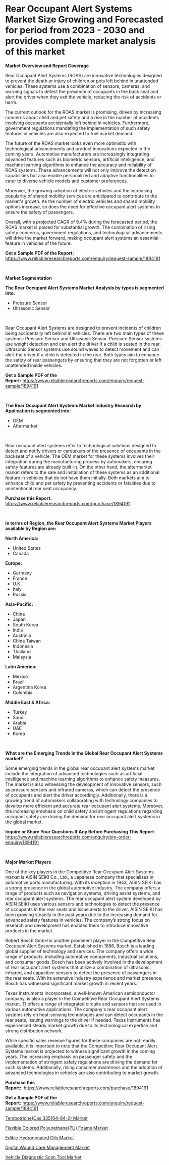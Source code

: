 <p><h1>Rear Occupant Alert Systems Market Size Growing and Forecasted for period from 2023 - 2030 and provides complete market analysis of this market</h1></p><p><strong>Market Overview and Report Coverage</strong></p>
<p><p>Rear Occupant Alert Systems (ROAS) are innovative technologies designed to prevent the death or injury of children or pets left behind in unattended vehicles. These systems use a combination of sensors, cameras, and warning signals to detect the presence of occupants in the back seat and alert the driver when they exit the vehicle, reducing the risk of accidents or harm.</p><p>The current outlook for the ROAS market is promising, driven by increasing concerns about child and pet safety and a rise in the number of accidents involving occupants accidentally left behind in vehicles. Furthermore, government regulations mandating the implementation of such safety features in vehicles are also expected to fuel market demand.</p><p>The future of the ROAS market looks even more optimistic with technological advancements and product innovations expected in the coming years. Automotive manufacturers are increasingly integrating advanced features such as biometric sensors, artificial intelligence, and machine learning algorithms to enhance the accuracy and reliability of ROAS systems. These advancements will not only improve the detection capabilities but also enable personalized and adaptive functionalities to cater to diverse vehicle models and customer preferences.</p><p>Moreover, the growing adoption of electric vehicles and the increasing popularity of shared mobility services are anticipated to contribute to the market's growth. As the number of electric vehicles and shared mobility options increase, so does the need for effective occupant alert systems to ensure the safety of passengers.</p><p>Overall, with a projected CAGR of 9.4% during the forecasted period, the ROAS market is poised for substantial growth. The combination of rising safety concerns, government regulations, and technological advancements will drive the market forward, making occupant alert systems an essential feature in vehicles of the future.</p></p>
<p><strong>Get a Sample PDF of the Report:</strong> <a href="https://www.reliableresearchreports.com/enquiry/request-sample/1894191">https://www.reliableresearchreports.com/enquiry/request-sample/1894191</a></p>
<p>&nbsp;</p>
<p><strong>Market Segmentation</strong></p>
<p><strong>The Rear Occupant Alert Systems Market Analysis by types is segmented into:</strong></p>
<p><ul><li>Pressure Sensor</li><li>Ultrasonic Sensor</li></ul></p>
<p>&nbsp;</p>
<p><p>Rear Occupant Alert Systems are designed to prevent incidents of children being accidentally left behind in vehicles. There are two main types of these systems: Pressure Sensor and Ultrasonic Sensor. Pressure Sensor systems use weight detection and can alert the driver if a child is seated in the rear. Ultrasonic Sensor systems use sound waves to detect movement and can alert the driver if a child is detected in the rear. Both types aim to enhance the safety of rear passengers by ensuring that they are not forgotten or left unattended inside vehicles.</p></p>
<p><strong>Get a Sample PDF of the Report:</strong>&nbsp;<a href="https://www.reliableresearchreports.com/enquiry/request-sample/1894191">https://www.reliableresearchreports.com/enquiry/request-sample/1894191</a></p>
<p>&nbsp;</p>
<p><strong>The Rear Occupant Alert Systems Market Industry Research by Application is segmented into:</strong></p>
<p><ul><li>OEM</li><li>Aftermarket</li></ul></p>
<p>&nbsp;</p>
<p><p>Rear occupant alert systems refer to technological solutions designed to detect and notify drivers or caretakers of the presence of occupants in the backseat of a vehicle. The OEM market for these systems involves their integration during the manufacturing process by automakers, ensuring safety features are already built-in. On the other hand, the aftermarket market refers to the sale and installation of these systems as an additional feature in vehicles that do not have them initially. Both markets aim to enhance child and pet safety by preventing accidents or fatalities due to unintentional rear seat occupancy.</p></p>
<p><strong>Purchase this Report:</strong>&nbsp; <a href="https://www.reliableresearchreports.com/purchase/1894191">https://www.reliableresearchreports.com/purchase/1894191</a></p>
<p>&nbsp;</p>
<p><strong>In terms of Region, the Rear Occupant Alert Systems Market Players available by Region are:</strong></p>
<p>
    <p> <strong> North America: </strong>
        <ul>
            <li>United States</li>
            <li>Canada</li>
        </ul>
        </p> 
    <p> <strong> Europe: </strong>
        <ul>
            <li>Germany</li>
            <li>France</li>
            <li>U.K.</li>
            <li>Italy</li>
            <li>Russia</li>
        </ul>
        </p> 
    <p> <strong> Asia-Pacific: </strong>
        <ul>
            <li>China</li>
            <li>Japan</li>
            <li>South Korea</li>
            <li>India</li>
            <li>Australia</li>
            <li>China Taiwan</li>
            <li>Indonesia</li>
            <li>Thailand</li>
            <li>Malaysia</li>
        </ul>
        </p> 
    <p> <strong> Latin America: </strong>
        <ul>
            <li>Mexico</li>
            <li>Brazil</li>
            <li>Argentina Korea</li>
            <li>Colombia</li>
        </ul>
        </p> 
    <p> <strong> Middle East & Africa: </strong>
        <ul>
            <li>Turkey</li>
            <li>Saudi</li>
            <li>Arabia</li>
            <li>UAE</li>
            <li>Korea</li>
        </ul>
    </p>
    </p>
<p>&nbsp;</p>
<p><strong>What are the Emerging Trends in the Global Rear Occupant Alert Systems market?</strong></p>
<p><p>Some emerging trends in the global rear occupant alert systems market include the integration of advanced technologies such as artificial intelligence and machine learning algorithms to enhance safety measures. The market is also witnessing the development of innovative sensors, such as pressure sensors and infrared cameras, which can detect the presence of occupants and alert the driver accordingly. Additionally, there is a growing trend of automakers collaborating with technology companies to develop more efficient and accurate rear occupant alert systems. Moreover, the increasing emphasis on child safety and stringent regulations regarding occupant safety are driving the demand for rear occupant alert systems in the global market.</p></p>
<p><strong>Inquire or Share Your Questions If Any Before Purchasing This Report</strong>- <a href="https://www.reliableresearchreports.com/enquiry/pre-order-enquiry/1894191">https://www.reliableresearchreports.com/enquiry/pre-order-enquiry/1894191</a></p>
<p>&nbsp;</p>
<p><strong>Major Market Players</strong></p>
<p><p>One of the key players in the Competitive Rear Occupant Alert Systems market is AISIN SEIKI Co., Ltd., a Japanese company that specializes in automotive parts manufacturing. With its inception in 1943, AISIN SEIKI has a strong presence in the global automotive industry. The company offers a range of products such as navigation systems, driving assist systems, and rear occupant alert systems. The rear occupant alert system developed by AISIN SEIKI uses various sensors and technologies to detect the presence of occupants in the rear seats and issue alerts to the driver. AISIN SEIKI has been growing steadily in the past years due to the increasing demand for advanced safety features in vehicles. The company’s strong focus on research and development has enabled them to introduce innovative products in the market.</p><p>Robert Bosch GmbH is another prominent player in the Competitive Rear Occupant Alert Systems market. Established in 1886, Bosch is a leading global supplier of technology and services. The company offers a wide range of products, including automotive components, industrial solutions, and consumer goods. Bosch has been actively involved in the development of rear occupant alert systems that utilize a combination of ultrasonic, infrared, and capacitive sensors to detect the presence of passengers in the rear seats. With its extensive industry experience and market presence, Bosch has witnessed significant market growth in recent years.</p><p>Texas Instruments Incorporated, a well-known American semiconductor company, is also a player in the Competitive Rear Occupant Alert Systems market. TI offers a range of integrated circuits and sensors that are used in various automotive applications. The company's rear occupant alert systems rely on heat-sensing technologies and can detect occupants in the rear seats, issuing warnings to the driver if needed. Texas Instruments has experienced steady market growth due to its technological expertise and strong distribution network.</p><p>While specific sales revenue figures for these companies are not readily available, it is important to note that the Competitive Rear Occupant Alert Systems market is projected to witness significant growth in the coming years. The increasing emphasis on passenger safety and the implementation of stringent safety regulations are driving the demand for such systems. Additionally, rising consumer awareness and the adoption of advanced technologies in vehicles are also contributing to market growth.</p></p>
<p><strong>Purchase this Report:</strong>&nbsp;&nbsp;<a href="https://www.reliableresearchreports.com/purchase/1894191">https://www.reliableresearchreports.com/purchase/1894191</a></p>
<p></p>
<p><strong>Get a Sample PDF of the Report:</strong>&nbsp;<a href="https://www.reliableresearchreports.com/enquiry/request-sample/1894191">https://www.reliableresearchreports.com/enquiry/request-sample/1894191</a></p>
<p><p><a href="https://www.linkedin.com/pulse/tembotrionecas-335104-84-2-market-size-share-amp-trends-analysis-ivtte/">Tembotrione(Cas 335104-84-2) Market</a></p><p><a href="https://www.linkedin.com/pulse/flexible-colored-polyurethanepu-foams-market-size-share-1pe5e/">Flexible Colored Polyurethane(PU) Foams Market</a></p><p><a href="https://github.com/Chiragrp23/Market-Research-Report-List-1/blob/main/edible-hydrogenated-oils-market.md">Edible Hydrogenated Oils Market</a></p><p><a href="https://github.com/Chiragrp22/Market-Research-Report-List-1/blob/main/digital-wound-care-management-market.md">Digital Wound Care Management Market</a></p><p><a href="https://medium.com/@walterstanley64/vehicle-diagnostic-scan-tool-market-trends-forecast-and-competitive-analysis-to-2030-dccfdaec25ac">Vehicle Diagnostic Scan Tool Market</a></p></p>